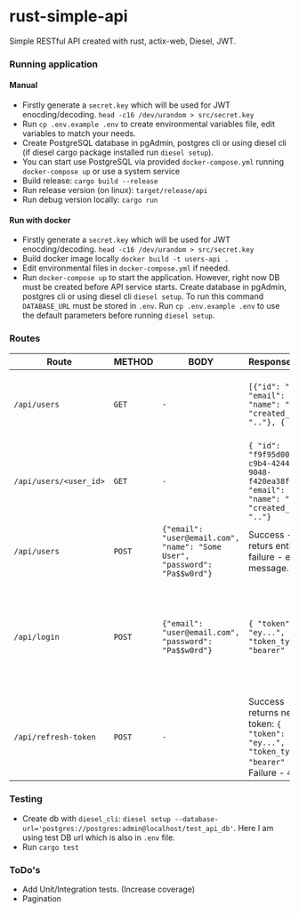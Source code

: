 # rust-simple-api
Simple RESTful API created with rust, actix-web, Diesel, JWT.


### Running application

#### Manual
* Firstly generate a `secret.key` which will be used for JWT enocding/decoding. `head -c16 /dev/urandom > src/secret.key`
* Run `cp .env.example .env` to create environmental variables file, edit variables to match your needs.
* Create PostgreSQL database in pgAdmin, postgres cli or using diesel cli (if diesel cargo package installed run `diesel setup`).
* You can start use PostgreSQL via provided `docker-compose.yml` running `docker-compose up` or use a system service
* Build release: `cargo build --release`
* Run release version (on linux): `target/release/api`
* Run debug version locally: `cargo run`

#### Run with docker
* Firstly generate a `secret.key` which will be used for JWT enocding/decoding. `head -c16 /dev/urandom > src/secret.key`
* Build docker image locally `docker build -t users-api .`
* Edit environmental files in `docker-compose.yml` if needed.
* Run `docker-compose up` to start the application. However, right now DB must be created before API service starts. Create database in pgAdmin, postgres cli or using diesel cli `diesel setup`. To run this command `DATABASE_URL` must be stored in `.env`. Run `cp .env.example .env` to use the default parameters before running `diesel setup`.


### Routes

| Route                | METHOD | BODY | Response | Description |
| ---------------------| ------ | ------ |:------------|------------|
|`/api/users`          | `GET`  |   `-`  | `[{"id": "..", "email": "..", "name": "..", "created_at": ".."}, { ... }` | Lists all users. Protected route, needs authorized user |
|`/api/users/<user_id>`| `GET`  |   `-`  | `{ "id": "f9f95d00-c9b4-4244-9048-f420ea38f873", "email": "..", "name": "..", "created_at": ".."}`  | Finds user by id. Protected route, needs authorized user |
|`/api/users`          | `POST` | `{"email": "user@email.com", "name": "Some User", "password": "Pa$$w0rd"}` | Success - returs entity, failure - error message.  | Creates new user (signup route). |
|`/api/login`          | `POST` | `{"email": "user@email.com", "password": "Pa$$w0rd"}`  | `{ "token": "ey...", "token_type": "bearer" }` | Returns token which should be added to Authorization header in order to reach secured routes |
|`/api/refresh-token`  | `POST` | `-` | Success returns new token: `{ "token": "ey...", "token_type": "bearer" }`. Failure - `401` | To refresh token a valid token is needed in Authorization header |


### Testing
* Create db with `diesel_cli`: `diesel setup --database-url='postgres://postgres:admin@localhost/test_api_db'`. Here I am using test DB url which is also in `.env` file.
* Run `cargo test`



### ToDo's
* Add Unit/Integration tests. (Increase coverage)
* Pagination
